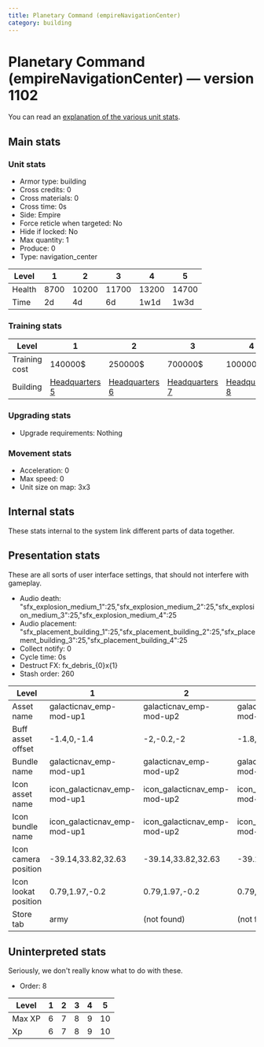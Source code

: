 ```yaml
---
title: Planetary Command (empireNavigationCenter)
category: building
---
```


# Planetary Command (empireNavigationCenter) — version 1102

You can read an [explanation  of the various unit stats](unitexplained.md).

## Main stats

### Unit stats

  * Armor type: building
  * Cross credits: 0
  * Cross materials: 0
  * Cross time: 0s
  * Side: Empire
  * Force reticle when targeted: No
  * Hide if locked: No
  * Max quantity: 1
  * Produce: 0
  * Type: navigation_center

|Level |1   |2    |3    |4    |5    |
|------|----|-----|-----|-----|-----|
|Health|8700|10200|11700|13200|14700|
|Time  |2d  |4d   |6d   |1w1d |1w3d |


### Training stats

|Level        |1                              |2                              |3                              |4                              |5                              |
|-------------|-------------------------------|-------------------------------|-------------------------------|-------------------------------|-------------------------------|
|Training cost|140000$                        |250000$                        |700000$                        |1000000$                       |3300000$                       |
|Building     |[Headquarters 5](empireHQ.html)|[Headquarters 6](empireHQ.html)|[Headquarters 7](empireHQ.html)|[Headquarters 8](empireHQ.html)|[Headquarters 9](empireHQ.html)|


### Upgrading stats

  * Upgrade requirements: Nothing

### Movement stats

  * Acceleration: 0
  * Max speed: 0
  * Unit size on map: 3x3

## Internal stats

These stats internal to the system link different parts of data together.


## Presentation stats

These are all sorts of user interface settings, that should not interfere with gameplay.

  * Audio death: "sfx_explosion_medium_1":25,"sfx_explosion_medium_2":25,"sfx_explosion_medium_3":25,"sfx_explosion_medium_4":25
  * Audio placement: "sfx_placement_building_1":25,"sfx_placement_building_2":25,"sfx_placement_building_3":25,"sfx_placement_building_4":25
  * Collect notify: 0
  * Cycle time: 0s
  * Destruct FX: fx_debris_{0}x{1}
  * Stash order: 260

|Level               |1                           |2                           |3                           |4                           |5                           |
|--------------------|----------------------------|----------------------------|----------------------------|----------------------------|----------------------------|
|Asset name          |galacticnav_emp-mod-up1     |galacticnav_emp-mod-up2     |galacticnav_emp-mod-up3     |galacticnav_emp-mod-up4     |galacticnav_emp-mod-up5     |
|Buff asset offset   |-1.4,0,-1.4                 |-2,-0.2,-2                  |-1.8,-1.2,-1.8              |-1.8,-1.2,-1.8              |-1.8,-1.2,-1.8              |
|Bundle name         |galacticnav_emp-mod-up1     |galacticnav_emp-mod-up2     |galacticnav_emp-mod-up3     |galacticnav_emp-mod-up4     |galacticnav_emp-mod-up5     |
|Icon asset name     |icon_galacticnav_emp-mod-up1|icon_galacticnav_emp-mod-up2|icon_galacticnav_emp-mod-up3|icon_galacticnav_emp-mod-up4|icon_galacticnav_emp-mod-up5|
|Icon bundle name    |icon_galacticnav_emp-mod-up1|icon_galacticnav_emp-mod-up2|icon_galacticnav_emp-mod-up3|icon_galacticnav_emp-mod-up4|icon_galacticnav_emp-mod-up5|
|Icon camera position|-39.14,33.82,32.63          |-39.14,33.82,32.63          |-39.14,33.82,32.63          |-39.26,33.85,32.44          |-42.07,35.23,34.84          |
|Icon lookat position|0.79,1.97,-0.2              |0.79,1.97,-0.2              |0.79,1.97,-0.2              |0.67,2,-0.39                |0.4,1.33,-0.03              |
|Store tab           |army                        |(not found)                 |(not found)                 |(not found)                 |(not found)                 |


## Uninterpreted stats

Seriously, we don't really know what to do with these.

  * Order: 8

|Level |1|2|3|4|5 |
|------|-|-|-|-|--|
|Max XP|6|7|8|9|10|
|Xp    |6|7|8|9|10|



